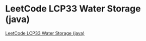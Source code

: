# LeetCode LCP33 Water Storage (java)
[LeetCode LCP33 Water Storage (java)](https://aiwithcloud.com/2022/09/16/leetcode_lcp33_water_storage_java/)